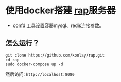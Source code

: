 # 使用docker搭建 [rap](https://github.com/thx/RAP)服务器

- [confd](https://github.com/kelseyhightower/confd) 工具设置容器mysql、redis连接参数。

## 怎么运行？

```
git clone https://github.com/koolay/rap.git
cd rap
sudo docker-compose up -d

```

然后访问: `http://localhost:8080`  
